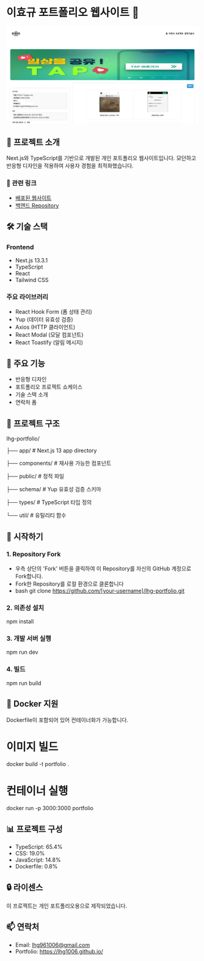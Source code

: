 # 이효규 포트폴리오 웹사이트 🚀

<div align="center">
  <img src="https://raw.githubusercontent.com/lhg1006/portfolio-images/7726310b5883116df60b99587bf7b8a1b606da75/images/project/pfs-0.png" alt="포트폴리오 메인 이미지" />
</div>

## 📌 프로젝트 소개

Next.js와 TypeScript를 기반으로 개발된 개인 포트폴리오 웹사이트입니다. 모던하고 반응형 디자인을 적용하여 사용자 경험을 최적화했습니다.

### 🔗 관련 링크
- [배포된 웹사이트](https://lhg1006.github.io/)
- [백엔드 Repository](https://github.com/lhg1006/api-server)

## 🛠 기술 스택

### Frontend
- Next.js 13.3.1
- TypeScript
- React
- Tailwind CSS

### 주요 라이브러리
- React Hook Form (폼 상태 관리)
- Yup (데이터 유효성 검증)
- Axios (HTTP 클라이언트)
- React Modal (모달 컴포넌트)
- React Toastify (알림 메시지)

## 🌟 주요 기능
- 반응형 디자인
- 포트폴리오 프로젝트 쇼케이스
- 기술 스택 소개
- 연락처 폼

## 📂 프로젝트 구조
<p>lhg-portfolio/</p>
<p>├── app/                # Next.js 13 app directory</p>
<p>├── components/         # 재사용 가능한 컴포넌트</p>
<p>├── public/            # 정적 파일</p>
<p>├── schema/            # Yup 유효성 검증 스키마</p>
<p>├── types/             # TypeScript 타입 정의</p>
<p>└── util/              # 유틸리티 함수</p>

## 🚀 시작하기

### 1. Repository Fork
- 우측 상단의 'Fork' 버튼을 클릭하여 이 Repository를 자신의 GitHub 계정으로 Fork합니다.
- Fork한 Repository를 로컬 환경으로 클론합니다
- bash
git clone https://github.com/[your-username]/lhg-portfolio.git

### 2. 의존성 설치
npm install

### 3. 개발 서버 실행
npm run dev

### 4. 빌드
npm run build

## 🐳 Docker 지원
Dockerfile이 포함되어 있어 컨테이너화가 가능합니다.
# 이미지 빌드
docker build -t portfolio .

# 컨테이너 실행
docker run -p 3000:3000 portfolio

## 📊 프로젝트 구성
- TypeScript: 65.4%
- CSS: 19.0%
- JavaScript: 14.8%
- Dockerfile: 0.8%

## 🔒 라이센스
이 프로젝트는 개인 포트폴리오용으로 제작되었습니다.

## 📫 연락처
- Email: lhg961006@gmail.com
- Portfolio: https://lhg1006.github.io/
